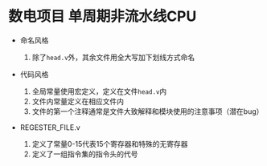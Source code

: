 # 数电项目 单周期非流水线CPU
- 命名风格
    1. 除了`head.v`外，其余文件用全大写加下划线方式命名

- 代码风格
    1. 全局常量使用宏定义，定义在文件`head.v`内
    2. 文件内常量定义在相应文件内
    3. 文件的第一个注释通常是文件大致解释和模块使用的注意事项（潜在bug）

- REGESTER_FILE.v
    1. 定义了常量0-15代表15个寄存器和特殊的无寄存器
    2. 定义了一组指令集的指令头的代号
